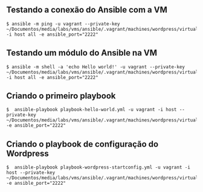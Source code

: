 ## Testando a conexão do Ansible com a VM
```
$ ansible -m ping -u vagrant --private-key ~/Documentos/media/labs/vms/ansible/.vagrant/machines/wordpress/virtualbox/private_key -i host all -e ansible_port="2222"
```


## Testando um módulo do Ansible na VM
```
$ ansible -m shell -a 'echo Hello world!' -u vagrant --private-key ~/Documentos/media/labs/vms/ansible/.vagrant/machines/wordpress/virtualbox/private_key -i host all -e ansible_port="2222"
```

## Criando o primeiro playbook
```
$  ansible-playbook playbook-hello-world.yml -u vagrant -i host --private-key ~/Documentos/media/labs/vms/ansible/.vagrant/machines/wordpress/virtualbox/private_key -e ansible_port="2222"
```

## Criando o playbook de configuração do Wordpress
```
$  ansible-playbook playbook-wordpress-startconfig.yml -u vagrant -i host --private-key ~/Documentos/media/labs/vms/ansible/.vagrant/machines/wordpress/virtualbox/private_key -e ansible_port="2222"
```